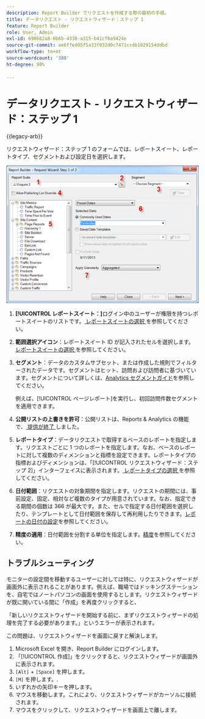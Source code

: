 ```yaml
---
description: Report Builder でリクエストを作成する際の最初の手順。
title: データリクエスト - リクエストウィザード：ステップ 1
feature: Report Builder
role: User, Admin
exl-id: 698662a8-8b6b-4338-a315-b41cf6a9424e
source-git-commit: ae6ffed05f5a33f032d0c7471ccdb1029154ddbd
workflow-type: tm+mt
source-wordcount: '388'
ht-degree: 90%

---
```


# データリクエスト - リクエストウィザード：ステップ 1

{{legacy-arb}}

リクエストウィザード：ステップ 1 のフォームでは、レポートスイート、レポートタイプ、セグメントおよび設定日を選択します。

![ リクエストウィザード：ステップ 1 フォームを示すスクリーンショット。](assets/rw1_overview.png)

1. **[!UICONTROL レポートスイート：]**&#x200B;ログイン中のユーザーが権限を持つレポートスイートのリストです。[ レポートスイートの選択 ](/help/analyze/legacy-report-builder/data-requests/selecting-report-suites/t-select-report-suites.md) を参照してください。

1. **範囲選択アイコン**：レポートスイート ID が記入されたセルを選択します。[ レポートスイートの選択 ](/help/analyze/legacy-report-builder/data-requests/selecting-report-suites/t-select-report-suites.md) を参照してください。

1. **セグメント**：データのカスタムサブセット、または作成した規則でフィルターされたデータです。セグメントはヒット、訪問および訪問者に基づいています。セグメントについて詳しくは、[Analytics セグメントガイド](https://experienceleague.adobe.com/docs/analytics/components/segmentation/seg-home.html?lang=ja)を参照してください。

   例えば、[!UICONTROL ページレポート]を実行し、初回訪問件数セグメントを適用できます。

1. **公開リストの上書きを許可**：公開リストは、Reports &amp; Analytics の機能で、[ 提供が終了 ](https://new.express.adobe.com/webpage/WFCyq7w8kijmB?) しました。

1. **レポートタイプ**：データリクエストで取得するベースのレポートを指定します。リクエストごとに 1 つのレポートを指定します。なお、ベースのレポートに対して複数のディメンションと指標を設定できます。レポートタイプの指標およびディメンションは、「[!UICONTROL リクエストウィザード：ステップ 2]」インターフェイスに表示されます。[ レポートタイプの選択 ](/help/analyze/legacy-report-builder/data-requests/c-report-types/select-report-types.md) を参照してください。

1. **日付範囲**：リクエストの対象期間を指定します。リクエストの期間には、事前設定、固定、相対など複数のタイプが用意されています。なお、指定できる期間の個数は 366 が最大です。また、セルで指定する日付範囲を選択したり、テンプレートとして日付範囲を保存して再利用したりできます。[レポートの日付の設定](/help/analyze/legacy-report-builder/data-requests/configuring-report-dates/custom-calendar.md)を参照してください。

1. **精度の適用**：日付範囲を分割する単位を指定します。[精度](/help/analyze/legacy-report-builder/data-requests/configuring-report-dates/granularity.md)を参照してください。

## トラブルシューティング

モニターの設定間を移動するユーザーに対しては特に、リクエストウィザードが画面外に表示されることがあります。例えば、職場ではドッキングステーションを、自宅ではノートパソコンの画面を使用するとします。リクエストウィザードが既に開いている間に「作成」を再度クリックすると、

「新しいリクエストウィザードを開始する前に、まずリクエストウィザードの処理を完了する必要があります。」というエラーが表示されます。

この問題は、リクエストウィザードを画面に戻すと解決します。

1. Microsoft Excel を開き、Report Builder にログインします。
2. 「[!UICONTROL 作成]」をクリックすると、リクエストウィザードが画面外に表示されます。
3. `[Alt]` + `[Space]` を押します。
4. `[M]` を押します。.
5. いずれかの矢印キーを押します。
6. マウスを移動します。これにより、リクエストウィザードがカーソルに接続されます。
7. マウスをクリックして、リクエストウィザードを画面上で離します。
